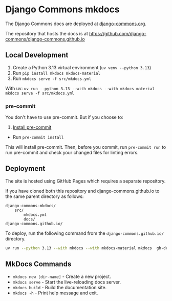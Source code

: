 # Django Commons mkdocs

The Django Commons docs are deployed at [django-commons.org](https://django-commons.org).

The repository that hosts the docs is at https://github.com/django-commons/django-commons.github.io

## Local Development

1. Create a Python 3.13 virtual environment (`uv venv --python 3.13`)
2. Run `pip install mkdocs mkdocs-material`
3. Run `mkdocs serve -f src/mkdocs.yml`

With uv: `uv run --python 3.13 --with mkdocs --with mkdocs-material mkdocs serve -f src/mkdocs.yml`

### pre-commit

You don't have to use pre-commit. But if you choose to:

1. [Install pre-commit](https://pre-commit.com/#installation)
- Run `pre-commit install`

This will install pre-commit. Then, before you commit, run `pre-commit run` to run pre-commit and check your changed files for linting errors.

## Deployment

The site is hosted using GitHub Pages which requires a separate repository.

If you have cloned both this repository and django-commons.github.io to the same parent directory as follows:

```
django-commons-mkdocs/
    src/
        mkdocs.yml
        docs/
django-commons.github.io/
```

To deploy, run the following command from the `django-commons.github.io/` directory.

```bash
uv run --python 3.13 --with mkdocs --with mkdocs-material mkdocs  gh-deploy --config-file ../django-commons-mkdocs/src/mkdocs.yml --remote-branch main
```

## MkDocs Commands

* `mkdocs new [dir-name]` - Create a new project.
* `mkdocs serve` - Start the live-reloading docs server.
* `mkdocs build` - Build the documentation site.
* `mkdocs -h` - Print help message and exit.
